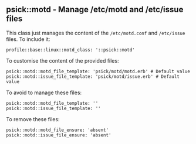 ## psick::motd - Manage /etc/motd and /etc/issue files

This class just manages the content of the ```/etc/motd.conf``` and ```/etc/issue``` files. To include it:

    profile::base::linux::motd_class: '::psick::motd'

To customise the content of the provided files:

    psick::motd::motd_file_template: 'psick/motd/motd.erb' # Default value
    psick::motd::issue_file_template: 'psick/motd/issue.erb' # Default value

To avoid to manage these files:

    psick::motd::motd_file_template: ''
    psick::motd::issue_file_template: ''

To remove these files:

    psick::motd::motd_file_ensure: 'absent'
    psick::motd::issue_file_ensure: 'absent'

